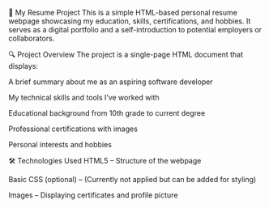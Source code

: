 💼 My Resume Project
This is a simple HTML-based personal resume webpage showcasing my education, skills, certifications, and hobbies. It serves as a digital portfolio and a self-introduction to potential employers or collaborators.

🔍 Project Overview
The project is a single-page HTML document that displays:

A brief summary about me as an aspiring software developer

My technical skills and tools I’ve worked with

Educational background from 10th grade to current degree

Professional certifications with images

Personal interests and hobbies

🛠️ Technologies Used
HTML5 – Structure of the webpage

Basic CSS (optional) – (Currently not applied but can be added for styling)

Images – Displaying certificates and profile picture
